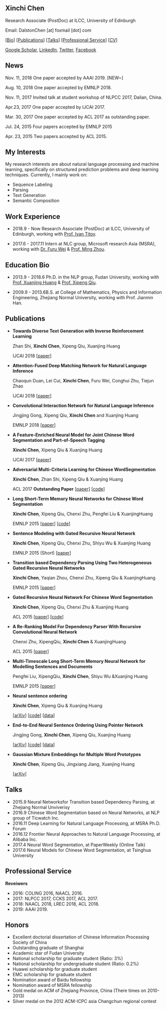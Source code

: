 ## Xinchi Chen

Research Associate (PostDoc) at ILCC, University of Edinburgh

Email: DalstonChen [at] foxmail [dot] com

[[Bio](#short-bio)]&nbsp;[[Publications](#publications)]&nbsp;[[Talks](#talks)]&nbsp;[[Professional Service](#professional-service)]&nbsp;[[CV](xinchi_cv.pdf)]

[Google Scholar](https://scholar.google.com/citations?user=fPLNGx4AAAAJ&hl=zh-CN), [LinkedIn](https://www.linkedin.com/in/xinchi-chen-b1997bb1/), [Twitter](https://twitter.com/dalstonchen), [Facebook](https://www.facebook.com/dalston.chen)

## News

Nov. 11, 2018 One paper accepted by AAAI 2019. [NEW~]

Aug. 10, 2018 One paper accepted by EMNLP 2018.

Nov. 11, 2017	Invited talk at student workshop of NLPCC 2017, Dalian, China.

Apr.23, 2017 One paper accepted by IJCAI 2017.

Mar. 30, 2017	One paper accepted by ACL 2017 as outstanding paper.

Jul. 24, 2015 Four papers accepted by EMNLP 2015 

Apr. 23, 2015	Two papers accepted by ACL 2015.



## My Interests

My research interests are about natural language processing and machine learning, specifically on structured prediction problems and deep learning techniques. Currently, I mainly work on:

- Sequence Labeling
- Parsing
- Text Generation
- Semantic Composition

## Work Experience

- 2018.9 - Now Research Associate (PostDoc) at ILCC, University of Edinburgh, working with [Prof. Ivan Titov](http://ivan-titov.org/).

- 2017.6 - 2017.11 Intern at NLC group, Microsoft research Asia (MSRA), working with [Dr. Furu Wei](http://mindio.net/) & [Prof. Ming Zhou](https://www.microsoft.com/en-us/research/people/mingzhou/).

## Education Bio

- 2013.9 - 2018.6		Ph.D. in the NLP group, Fudan University, working with [Prof. Xuanjing Huang](http://nlp.fudan.edu.cn/xjhuang/) & [Prof. Xipeng Qiu](http://nlp.fudan.edu.cn/xpqiu/en.html).

- 2009.9 - 2013.6B.S. at College of Mathematics, Physics and Information Engineering, Zhejiang Normal University, working with Prof. Jianmin Han.

## Publications

- **Towards Diverse Text Generation with Inverse Reinforcement Learning**

  Zhan Shi, **Xinchi Chen**, Xipeng Qiu, Xuanjing Huang
  
  IJCAI 2018&nbsp;[[paper](https://www.ijcai.org/proceedings/2018/0606.pdf)]
  
- **Attention-Fused Deep Matching Network for Natural Language Inference**

  Chaoqun Duan, Lei Cui, **Xinchi Chen**, Furu Wei, Conghui Zhu, Tiejun Zhao
  
  IJCAI 2018&nbsp;[[paper](https://www.ijcai.org/proceedings/2018/0561.pdf)]
  
- **Convolutional Interaction Network for Natural Language Inference**

  Jingjing Gong, Xipeng Qiu, **Xinchi Chen** and Xuanjing Huang
  
  EMNLP 2018&nbsp;[[paper](http://aclweb.org/anthology/D18-1186)] 
  
- **A Feature-Enriched Neural Model for Joint Chinese Word Segmentation and Part-of-Speech Tagging**

  **Xinchi Chen**, Xipeng Qiu & Xuanjing Huang 

  IJCAI 2017&nbsp;[[paper](https://www.ijcai.org/proceedings/2017/0553.pdf)]

- **Adversarial Multi-Criteria Learning for Chinese WordSegmentation**

  **Xinchi Chen**, Zhan Shi, Xipeng Qiu & Xuanjing Huang 

  ACL 2017 **Outstanding Paper**&nbsp;[[paper](http://www.aclweb.org/anthology/P17-1110)]&nbsp;[[code](https://github.com/FudanNLP/adversarial-multi-criteria-learning-for-CWS)]

- **Long Short-Term Memory Neural Networks for Chinese Word Segmentation**

  **Xinchi Chen**, Xipeng Qiu, Chenxi Zhu, Pengfei Liu & XuanjingHuang 

  EMNLP 2015&nbsp;[[paper](https://aclanthology.info/pdf/D/D15/D15-1141.pdf)]&nbsp;[[code](https://github.com/FudanNLP/CWS_LSTM)]

- **Sentence Modeling with Gated Recursive Neural Network**

  **Xinchi Chen**, Xipeng Qiu, Chenxi Zhu, Shiyu Wu & Xuanjing Huang

  EMNLP 2015 (Short)&nbsp;[[paper](http://www.aclweb.org/anthology/D15-1092)]

- **Transition based Dependency Parsing Using Two Heterogeneous Gated Recursive Neural Networks**

  **Xinchi Chen**, Yaqian Zhou, Chenxi Zhu, Xipeng Qiu & XuanjingHuang

  EMNLP 2015&nbsp;[[paper](http://www.aclweb.org/anthology/D15-1215)]

- **Gated Recursive Neural Network For Chinese Word Segmentation**

  **Xinchi Chen**, Xipeng Qiu, Chenxi Zhu & Xuanjing Huang

  ACL 2015&nbsp;[[paper](http://www.aclweb.org/anthology/P15-1168)]&nbsp;[[code](https://github.com/FudanNLP/CWS_GatedRNN)]

- **A Re-Ranking Model For Dependency Parser With Recursive Convolutional Neural Network**

  Chenxi Zhu, XipengQiu, **Xinchi Chen** & XuanjingHuang

  ACL 2015&nbsp;[[paper](http://www.aclweb.org/anthology/P15-1112)]

- **Multi-Timescale Long Short-Term Memory Neural Network for Modelling Sentences and Documents**

  Pengfei Liu, XipengQiu, **Xinchi Chen**, Shiyu Wu &Xuanjing Huang

  EMNLP 2015&nbsp;[[paper](https://www.aclweb.org/anthology/D/D15/D15-1280.pdf)]

- **Neural sentence ordering**

  **Xinchi Chen**, Xipeng Qiu & Xuanjing Huang

  [[arXiv](https://arxiv.org/pdf/1607.06952.pdf)]&nbsp;[[code](https://github.com/FudanNLP/NeuralSentenceOrdering)]&nbsp;[[data](https://drive.google.com/drive/folders/0B-mnK8kniGAiNVB6WTQ4bmdyamc)]

- **End-to-End Neural Sentence Ordering Using Pointer Network**

  Jingjing Gong, **Xinchi Chen**, Xipeng Qiu, Xuanjing Huang

  [[arXiv](https://arxiv.org/pdf/1611.04953.pdf)]&nbsp;[[code](https://github.com/JerrikEph/SentenceOrdering_PTR)]&nbsp;[[data](https://drive.google.com/drive/folders/0B-mnK8kniGAiNVB6WTQ4bmdyamc)]

- **Gaussian Mixture Embeddings for Multiple Word Prototypes**

  **Xinchi Chen**, Xipeng Qiu, Jingxiang Jiang, Xuanjing Huang

  [[arXiv](https://arxiv.org/pdf/1511.06246.pdf)]

## Talks

- 2015.9 Neural Networksfor Transition based Dependency Parsing, at Zhejiang Normal Unviverisy
- 2016.9 Chinese Word Segmentation based on Neural Networks, at NLP group of Ticwatch Inc.
- 2016.11 Deep Learning for Natural Language Processing, at MSRA Ph.D. Forum
- 2016.12 Frontier Neural Approaches to Natural Language Processing, at Alibaba Inc.
- 2017.4 Neural Word Segmentation, at PaperWeekly (Online Talk)
- 2017.6 Neural Models for Chinese Word Segmentation, at Tsinghua University

## Professional Service

**Reveiwers**

- 2016: COLING 2016, NAACL 2016.
- 2017: NLPCC 2017, CCKS 2017, ACL 2017.
- 2018: NAACL 2018, LREC 2018, ACL 2018.
- 2019: AAAI 2019.

## Honors

- Excellent doctorial dissertation of Chinese Information Processing Society of China
- Outstanding graduate of Shanghai
- Academic star of Fudan University
- National scholarship for graduate student (Ratio: 3%)
- National scholarship for undergraduate student (Ratio: 0.2%)
- Huawei scholarship for graduate student
- EMC scholarship for graduate student
- Nomination award of Baidu fellowship
- Nomination award of MSRA fellowship
- Gold medal on ACM of Zhejiang Province, China (There times on 2010-2013)
- Silver medal on the 2012 ACM-ICPC asia Changchun regional contest



